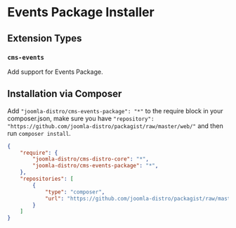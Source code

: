 # Events Package Installer

## Extension Types

### `cms-events`

Add support for Events Package.

## Installation via Composer

Add `"joomla-distro/cms-events-package": "*"` to the require block in your composer.json, make sure you have `"repository": "https://github.com/joomla-distro/packagist/raw/master/web/"` and then run `composer install`.

```json
{
	"require": {
		"joomla-distro/cms-distro-core": "*",
		"joomla-distro/cms-events-package": "*",
	},
	"repositories": [
		{
			"type": "composer",
			"url": "https://github.com/joomla-distro/packagist/raw/master/web/" 
		}
	]
}
```